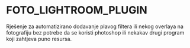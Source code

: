 # FOTO_LIGHTROOM_PLUGIN

Rješenje za automatizirano dodavanje plavog filtera ili nekog overlaya na fotografiju bez potrebe da se koristi photoshop ili nekakav drugi program koji zahtjeva puno resursa.
